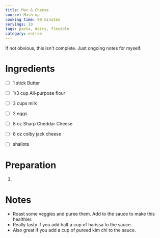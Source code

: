 ```yaml
---
title: Mac & Cheese
source: Mash up
cooking time: 90 minutes
servings: 10
tags: pasta, dairy, flexible
category: entree
---
```


If not obvious, this isn't complete. Just ongoing notes for myself.

Ingredients
===========

* [ ] 1 stick Butter
* [ ] 1/3 cup All-purpose flour
* [ ] 3 cups milk
* [ ] 2 eggs
* [ ] 8 oz Sharp Cheddar Cheese
* [ ] 8 oz colby jack cheese
* [ ] shallots



Preparation
===========
1.

Notes
=====

* Roast some veggies and puree them. Add to the sauce to make this healthier.
* Really tasty if you add half a cup of harissa to the sauce.
* Also great if you add a cup of pureed kim chi to the sauce.
